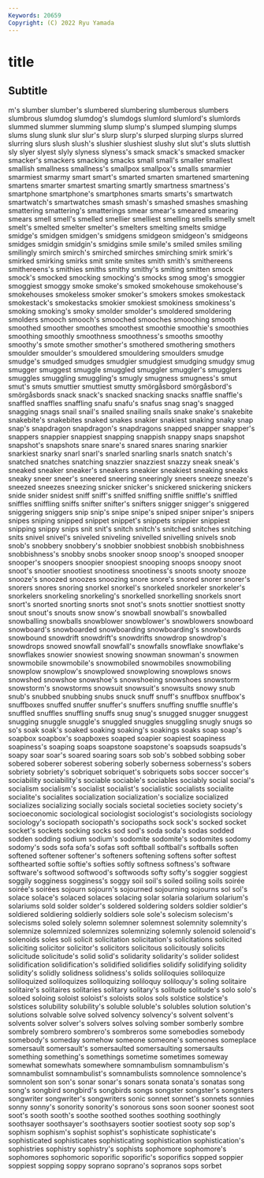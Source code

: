 ```yaml
---
Keywords: 20659
Copyright: (C) 2022 Ryu Yamada
---
```



# title

## Subtitle
m's slumber
slumber's slumbered slumbering slumberous slumbers slumbrous slumdog slumdog's slumdogs slumlord
slumlord's slumlords slummed slummer slumming slump slump's slumped slumping slumps
slums slung slunk slur slur's slurp slurp's slurped slurping slurps
slurred slurring slurs slush slush's slushier slushiest slushy slut slut's
sluts sluttish sly slyer slyest slyly slyness slyness's smack smack's
smacked smacker smacker's smackers smacking smacks small small's smaller smallest
smallish smallness smallness's smallpox smallpox's smalls smarmier smarmiest smarmy smart
smart's smarted smarten smartened smartening smartens smarter smartest smarting smartly
smartness smartness's smartphone smartphone's smartphones smarts smarts's smartwatch smartwatch's smartwatches
smash smash's smashed smashes smashing smattering smattering's smatterings smear smear's
smeared smearing smears smell smell's smelled smellier smelliest smelling smells
smelly smelt smelt's smelted smelter smelter's smelters smelting smelts smidge
smidge's smidgen smidgen's smidgens smidgeon smidgeon's smidgeons smidges smidgin smidgin's
smidgins smile smile's smiled smiles smiling smilingly smirch smirch's smirched
smirches smirching smirk smirk's smirked smirking smirks smit smite smites
smith smith's smithereens smithereens's smithies smiths smithy smithy's smiting smitten
smock smock's smocked smocking smocking's smocks smog smog's smoggier smoggiest
smoggy smoke smoke's smoked smokehouse smokehouse's smokehouses smokeless smoker smoker's
smokers smokes smokestack smokestack's smokestacks smokier smokiest smokiness smokiness's smoking
smoking's smoky smolder smolder's smoldered smoldering smolders smooch smooch's smooched
smooches smooching smooth smoothed smoother smoothes smoothest smoothie smoothie's smoothies
smoothing smoothly smoothness smoothness's smooths smoothy smoothy's smote smother smother's
smothered smothering smothers smoulder smoulder's smouldered smouldering smoulders smudge smudge's
smudged smudges smudgier smudgiest smudging smudgy smug smugger smuggest smuggle
smuggled smuggler smuggler's smugglers smuggles smuggling smuggling's smugly smugness smugness's
smut smut's smuts smuttier smuttiest smutty smörgåsbord smörgåsbord's smörgåsbords snack
snack's snacked snacking snacks snaffle snaffle's snaffled snaffles snaffling snafu
snafu's snafus snag snag's snagged snagging snags snail snail's snailed
snailing snails snake snake's snakebite snakebite's snakebites snaked snakes snakier
snakiest snaking snaky snap snap's snapdragon snapdragon's snapdragons snapped snapper
snapper's snappers snappier snappiest snapping snappish snappy snaps snapshot snapshot's
snapshots snare snare's snared snares snaring snarkier snarkiest snarky snarl
snarl's snarled snarling snarls snatch snatch's snatched snatches snatching snazzier
snazziest snazzy sneak sneak's sneaked sneaker sneaker's sneakers sneakier sneakiest
sneaking sneaks sneaky sneer sneer's sneered sneering sneeringly sneers sneeze
sneeze's sneezed sneezes sneezing snicker snicker's snickered snickering snickers snide
snider snidest sniff sniff's sniffed sniffing sniffle sniffle's sniffled sniffles
sniffling sniffs snifter snifter's snifters snigger snigger's sniggered sniggering sniggers
snip snip's snipe snipe's sniped sniper sniper's snipers snipes sniping
snipped snippet snippet's snippets snippier snippiest snipping snippy snips snit
snit's snitch snitch's snitched snitches snitching snits snivel snivel's sniveled
sniveling snivelled snivelling snivels snob snob's snobbery snobbery's snobbier snobbiest
snobbish snobbishness snobbishness's snobby snobs snooker snoop snoop's snooped snooper
snooper's snoopers snoopier snoopiest snooping snoops snoopy snoot snoot's snootier
snootiest snootiness snootiness's snoots snooty snooze snooze's snoozed snoozes snoozing
snore snore's snored snorer snorer's snorers snores snoring snorkel snorkel's
snorkeled snorkeler snorkeler's snorkelers snorkeling snorkeling's snorkelled snorkelling snorkels snort
snort's snorted snorting snorts snot snot's snots snottier snottiest snotty
snout snout's snouts snow snow's snowball snowball's snowballed snowballing snowballs
snowblower snowblower's snowblowers snowboard snowboard's snowboarded snowboarding snowboarding's snowboards snowbound
snowdrift snowdrift's snowdrifts snowdrop snowdrop's snowdrops snowed snowfall snowfall's snowfalls
snowflake snowflake's snowflakes snowier snowiest snowing snowman snowman's snowmen snowmobile
snowmobile's snowmobiled snowmobiles snowmobiling snowplow snowplow's snowplowed snowplowing snowplows snows
snowshed snowshoe snowshoe's snowshoeing snowshoes snowstorm snowstorm's snowstorms snowsuit snowsuit's
snowsuits snowy snub snub's snubbed snubbing snubs snuck snuff snuff's
snuffbox snuffbox's snuffboxes snuffed snuffer snuffer's snuffers snuffing snuffle snuffle's
snuffled snuffles snuffling snuffs snug snug's snugged snugger snuggest snugging
snuggle snuggle's snuggled snuggles snuggling snugly snugs so so's soak
soak's soaked soaking soaking's soakings soaks soap soap's soapbox soapbox's
soapboxes soaped soapier soapiest soapiness soapiness's soaping soaps soapstone soapstone's
soapsuds soapsuds's soapy soar soar's soared soaring soars sob sob's
sobbed sobbing sober sobered soberer soberest sobering soberly soberness soberness's
sobers sobriety sobriety's sobriquet sobriquet's sobriquets sobs soccer soccer's sociability
sociability's sociable sociable's sociables sociably social social's socialism socialism's socialist
socialist's socialistic socialists socialite socialite's socialites socialization socialization's socialize socialized
socializes socializing socially socials societal societies society society's socioeconomic sociological
sociologist sociologist's sociologists sociology sociology's sociopath sociopath's sociopaths sock sock's
socked socket socket's sockets socking socks sod sod's soda soda's
sodas sodded sodden sodding sodium sodium's sodomite sodomite's sodomites sodomy
sodomy's sods sofa sofa's sofas soft softball softball's softballs soften
softened softener softener's softeners softening softens softer softest softhearted softie
softie's softies softly softness softness's software software's softwood softwood's softwoods
softy softy's soggier soggiest soggily sogginess sogginess's soggy soil soil's
soiled soiling soils soirée soirée's soirées sojourn sojourn's sojourned sojourning
sojourns sol sol's solace solace's solaced solaces solacing solar solaria
solarium solarium's solariums sold solder solder's soldered soldering solders soldier
soldier's soldiered soldiering soldierly soldiers sole sole's solecism solecism's solecisms
soled solely solemn solemner solemnest solemnity solemnity's solemnize solemnized solemnizes
solemnizing solemnly solenoid solenoid's solenoids soles soli solicit solicitation solicitation's
solicitations solicited soliciting solicitor solicitor's solicitors solicitous solicitously solicits solicitude
solicitude's solid solid's solidarity solidarity's solider solidest solidification solidification's solidified
solidifies solidify solidifying solidity solidity's solidly solidness solidness's solids soliloquies
soliloquize soliloquized soliloquizes soliloquizing soliloquy soliloquy's soling solitaire solitaire's solitaires
solitaries solitary solitary's solitude solitude's solo solo's soloed soloing soloist
soloist's soloists solos sols solstice solstice's solstices solubility solubility's soluble
soluble's solubles solution solution's solutions solvable solve solved solvency solvency's
solvent solvent's solvents solver solver's solvers solves solving somber somberly
sombre sombrely sombrero sombrero's sombreros some somebodies somebody somebody's someday
somehow someone someone's someones someplace somersault somersault's somersaulted somersaulting somersaults
something something's somethings sometime sometimes someway somewhat somewhats somewhere somnambulism
somnambulism's somnambulist somnambulist's somnambulists somnolence somnolence's somnolent son son's sonar
sonar's sonars sonata sonata's sonatas song song's songbird songbird's songbirds
songs songster songster's songsters songwriter songwriter's songwriters sonic sonnet sonnet's
sonnets sonnies sonny sonny's sonority sonority's sonorous sons soon sooner
soonest soot soot's sooth sooth's soothe soothed soothes soothing soothingly
soothsayer soothsayer's soothsayers sootier sootiest sooty sop sop's sophism sophism's
sophist sophist's sophisticate sophisticate's sophisticated sophisticates sophisticating sophistication sophistication's sophistries
sophistry sophistry's sophists sophomore sophomore's sophomores sophomoric soporific soporific's soporifics
sopped soppier soppiest sopping soppy soprano soprano's sopranos sops sorbet
